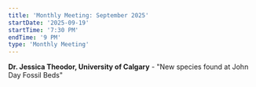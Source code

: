 ```yaml
---
title: 'Monthly Meeting: September 2025'
startDate: '2025-09-19'
startTime: '7:30 PM'
endTime: '9 PM'
type: 'Monthly Meeting'
---
```


**Dr. Jessica Theodor, University of Calgary** - "New species found at John Day Fossil Beds"

